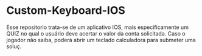# Custom-Keyboard-IOS
Esse repositorio trata-se de um aplicativo IOS, mais especificamente um QUIZ no qual o usuário deve acertar o valor da conta solicitada. Caso o jogador não saiba, poderá abrir um teclado calculadora para submeter uma soluç.
